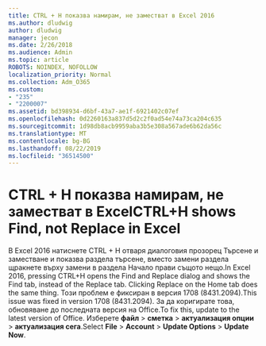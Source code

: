 ```yaml
---
title: CTRL + H показва намирам, не заместват в Excel 2016
ms.author: dludwig
author: dludwig
manager: jecon
ms.date: 2/26/2018
ms.audience: Admin
ms.topic: article
ROBOTS: NOINDEX, NOFOLLOW
localization_priority: Normal
ms.collection: Adm_O365
ms.custom:
- "235"
- "2200007"
ms.assetid: bd398934-d6bf-43a7-ae1f-6921402c07ef
ms.openlocfilehash: 0d2260163a837d5d2c2f0ad54e74a73ca204c635
ms.sourcegitcommit: 1d98db8acb9959aba3b5e308a567ade6b62da56c
ms.translationtype: MT
ms.contentlocale: bg-BG
ms.lasthandoff: 08/22/2019
ms.locfileid: "36514500"
---
```

# <a name="ctrlh-shows-find-not-replace-in-excel"></a><span data-ttu-id="75a5a-102">CTRL + H показва намирам, не заместват в Excel</span><span class="sxs-lookup"><span data-stu-id="75a5a-102">CTRL+H shows Find, not Replace in Excel</span></span>

<span data-ttu-id="75a5a-103">В Excel 2016 натиснете CTRL + H отваря диалоговия прозорец Търсене и заместване и показва раздела търсене, вместо замени раздела щракнете върху замени в раздела Начало прави същото нещо.</span><span class="sxs-lookup"><span data-stu-id="75a5a-103">In Excel 2016, pressing CTRL+H opens the Find and Replace dialog and shows the Find tab, instead of the Replace tab. Clicking Replace on the Home tab does the same thing.</span></span> <span data-ttu-id="75a5a-104">Този проблем е фиксиран в версия 1708 (8431.2094).</span><span class="sxs-lookup"><span data-stu-id="75a5a-104">This issue was fixed in version 1708 (8431.2094).</span></span> <span data-ttu-id="75a5a-105">За да коригирате това, обновяване до последната версия на Office.</span><span class="sxs-lookup"><span data-stu-id="75a5a-105">To fix this, update to the latest version of Office.</span></span> <span data-ttu-id="75a5a-106">Изберете **файл** \> **сметка** \> **актуализация опции** \> **актуализация сега**.</span><span class="sxs-lookup"><span data-stu-id="75a5a-106">Select **File** \> **Account** \> **Update Options** \> **Update Now**.</span></span>
  